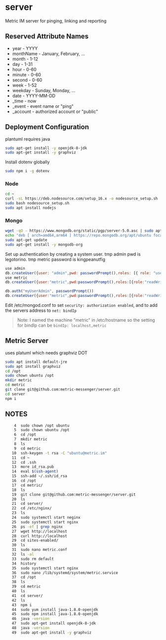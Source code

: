 # server
Metric IM server for pinging, linking and reporting

## Reserved Attribute Names
* year - YYYY
* monthName - January, February, ...
* month - 1-12
* day - 1-31
* hour - 0-60
* minute - 0-60
* second - 0-60
* week - 1-52
* weekday - Sunday, Monday, ...
* date - YYYY-MM-DD
* _time - now
* _event - event name or "ping"
* _account - authorized account or "public"

## Deployment Configuration
plantuml requires java
```bash
sudo apt-get install -y openjdk-8-jdk
sudo apt-get install -y graphviz
```
Install dotenv globally
```bash
sudo npm i -g dotenv
```
### Node
```bash
cd ~
curl -sL https://deb.nodesource.com/setup_16.x -o nodesource_setup.sh
sudo bash nodesource_setup.sh
sudo apt install nodejs
```
### Mongo
```bash
wget -qO - https://www.mongodb.org/static/pgp/server-5.0.asc | sudo apt-key add -
echo "deb [ arch=amd64,arm64 ] https://repo.mongodb.org/apt/ubuntu focal/mongodb-org/5.0 multiverse" | sudo tee /etc/apt/sources.list.d/mongodb-org-5.0.list
sudo apt-get update
sudo apt-get install -y mongodb-org
```
Set up authentication by creating a system user. tmp admin pwd is legotorino. tmp metric
password is kingpeanutfig
```javascript
use admin
db.createUser({user: "admin",pwd: passwordPrompt(),roles: [{ role: "userAdminAnyDatabase", db: "admin" },{ role: "readWriteAnyDatabase", db: "admin" }]})
use metric
db.createUser({user:"metric",pwd:passwordPrompt(),roles:[{role:"readWrite",db:"metric"}]})

db.auth("myUserAdmin", passwordPrompt())
db.createUser({user:"metric",pwd:passwordPrompt(),roles:[{role:"readWrite",db:"metric"}]})
```
Edit /etc/mongod.conf to set `security: authorization enabled`, and to add the servers
address to `net: bindIp`

> Note: I named the machine "metric" in /etc/hostname so the setting for bindIp can be
> `bindIp: localhost,metric`

## Metric Server
uses platuml which needs graphviz DOT
```bash
sudo apt install default-jre
sudo apt install graphviz
cd /opt
sudo chown ubuntu /opt
mkdir metric
cd metric
git clone git@github.com:metric-messenger/server.git
cd server
npm i
```

## NOTES
```bash
    4  sudo chown /opt ubuntu
    5  sudo chown ubuntu /opt
    6  cd /opt
    7  mkdir metric
    8  ls
    9  cd metric
   10  ssh-keygen -t rsa -C "ubuntu@metric.im"
   11  cd ~
   12  cd .ssh
   13  more id_rsa.pub 
   14  eval $(ssh-agent)
   15  ssh-add ~/.ssh/id_rsa
   16  cd /opt
   17  cd metric/
   18  ls
   19  git clone git@github.com:metric-messenger/server.git
   20  ls
   21  cd server/
   22  cd /etc/nginx/
   23  ls
   24  sudo systemctl start neginx
   25  sudo systemctl start nginx
   26  ps -ef | grep nginx
   27  wget http://localhost
   28  curl http://localhost
   29  cd sites-enabled/
   30  ls
   31  sudo nano metric.conf
   32  ls -al
   33  sudo rm default 
   34  history
   35  sudo systemctl start nginx
   36  sudo nano /lib/systemd/system/metric.service
   37  cd /opt
   38  ls
   39  cd metric
   40  ls
   41  cd server/
   42  ls
   43  npm i
   44  sudo yum install java-1.8.0-openjdk
   45  sudo npm install java-1.8.0-openjdk
   46  java -version
   47  sudo apt-get install openjdk-8-jdk
   48  java -version
   49  sudo apt-get install -y graphviz
```
